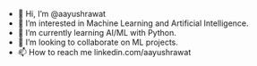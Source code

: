 - 👋 Hi, I’m @aayushrawat
- 👀 I’m interested in Machine Learning and Artificial Intelligence.
- 🌱 I’m currently learning AI/ML with Python.
- 💞️ I’m looking to collaborate on ML projects.
- 📫 How to reach me linkedin.com/aayushrawat

<!---
aayushrawat/aayushrawat is a ✨ special ✨ repository because its `README.md` (this file) appears on your GitHub profile.
You can click the Preview link to take a look at your changes.
--->
